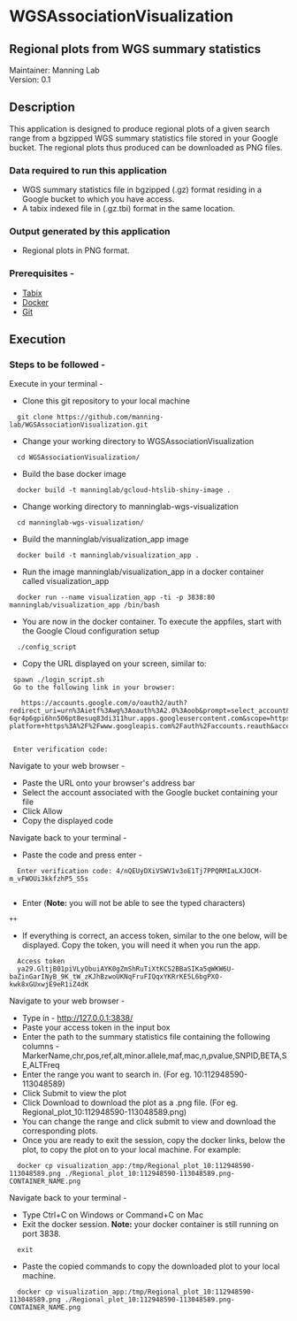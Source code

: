 # WGSAssociationVisualization

## Regional plots from WGS summary statistics
Maintainer: Manning Lab <br>
Version: 0.1

## Description
This application is designed to produce regional plots of a given search range from a bgzipped WGS summary statistics file stored in your Google bucket. The regional plots thus produced can be downloaded as PNG files.

### Data required to run this application
 - WGS summary statistics file in bgzipped (.gz) format residing in a Google bucket to which you have access.
 - A tabix indexed file in (.gz.tbi) format in the same location.
 
### Output generated by this application
 - Regional plots in PNG format.

### Prerequisites - 
* [Tabix](http://www.htslib.org/doc/tabix.html)
* [Docker](https://www.docker.com/)
* [Git](https://git-scm.com/)

## Execution
### Steps to be followed - 
Execute in your terminal - 
 - Clone this git repository to your local machine <br> 
 ```
   git clone https://github.com/manning-lab/WGSAssociationVisualization.git
 ```
 - Change your working directory to WGSAssociationVisualization <br>
 ```
   cd WGSAssociationVisualization/
 ```
 - Build the base docker image <br> 
 ```
   docker build -t manninglab/gcloud-htslib-shiny-image . 
 ```
 - Change working directory to manninglab-wgs-visualization <br> 
 ```
   cd manninglab-wgs-visualization/ 
 ```
 - Build the manninglab/visualization_app image <br> 
 ```
   docker build -t manninglab/visualization_app . 
 ```
 - Run the image manninglab/visualization_app in a docker container called visualization_app <br> 
 ```
   docker run --name visualization_app -ti -p 3838:80 manninglab/visualization_app /bin/bash 
 ```
 - You are now in the docker container. To execute the appfiles, start with the Google Cloud configuration setup <br>
 ```
   ./config_script 
 ```
 - Copy the URL displayed on your screen, similar to:
 ```
  spawn ./login_script.sh
  Go to the following link in your browser:

    https://accounts.google.com/o/oauth2/auth?redirect_uri=urn%3Aietf%3Awg%3Aoauth%3A2.0%3Aoob&prompt=select_account&response_type=code&client_id=764086051850-6qr4p6gpi6hn506pt8esuq83di311hur.apps.googleusercontent.com&scope=https%3A%2F%2Fwww.googleapis.com%2Fauth%2Fuserinfo.email+https%3A%2F%2Fwww.googleapis.com%2Fauth%2Fcloud-platform+https%3A%2F%2Fwww.googleapis.com%2Fauth%2Faccounts.reauth&access_type=offline


  Enter verification code:
 ```
 
Navigate to your web browser -
 - Paste the URL onto your browser's address bar
 - Select the account associated with the Google bucket containing your file
 - Click Allow
 - Copy the displayed code
  
Navigate back to your terminal - 
 - Paste the code and press enter - <br>
 ```
   Enter verification code: 4/nQEUyDXiVSWV1v3oE1Tj7PPQRMIaLXJOCM-m_vFWOUi3kkfzhP5_S5s
   
 ```
 - Enter (**Note:** you will not be able to see the typed characters)
 ```
 ++
 ```
 - If everything is correct, an access token, similar to the one below, will be displayed. Copy the token, you will need it when you run the app.
 ```
   Access token
   ya29.GltjB01piVLyObuiAYK0gZmShRuTiXtKCS2BBaSIKa5qWKW6U-baZinGarINyB_9K_tW_zKJhBzwoUKNqFruFIQqxYKRrKE5L6bgPXO-kwk8xGUxwjE9eR1iZ4dK
 ```
  
Navigate to your web browser - 
 - Type in - http://127.0.0.1:3838/
 - Paste your access token in the input box
 - Enter the path to the summary statistics file containing the following columns - 
      MarkerName,chr,pos,ref,alt,minor.allele,maf,mac,n,pvalue,SNPID,BETA,SE,ALTFreq
 - Enter the range you want to search in. (For eg. 10:112948590-113048589)
 - Click Submit to view the plot
 - Click Download to download the plot as a .png file. (For eg. Regional_plot_10:112948590-113048589.png)
 - You can change the range and click submit to view and download the corresponding plots.
 - Once you are ready to exit the session, copy the docker links, below the plot, to copy the plot on to your local machine. For example: 
 ```
   docker cp visualization_app:/tmp/Regional_plot_10:112948590-113048589.png ./Regional_plot_10:112948590-113048589.png-CONTAINER_NAME.png
 ```
 
Navigate back to your terminal - 
 - Type Ctrl+C on Windows or Command+C on Mac
 - Exit the docker session. **Note:** your docker container is still running on port 3838.
 ```
   exit
 ```
 - Paste the copied commands to copy the downloaded plot to your local machine.
 ```
   docker cp visualization_app:/tmp/Regional_plot_10:112948590-113048589.png ./Regional_plot_10:112948590-113048589.png-CONTAINER_NAME.png
 ```
  


